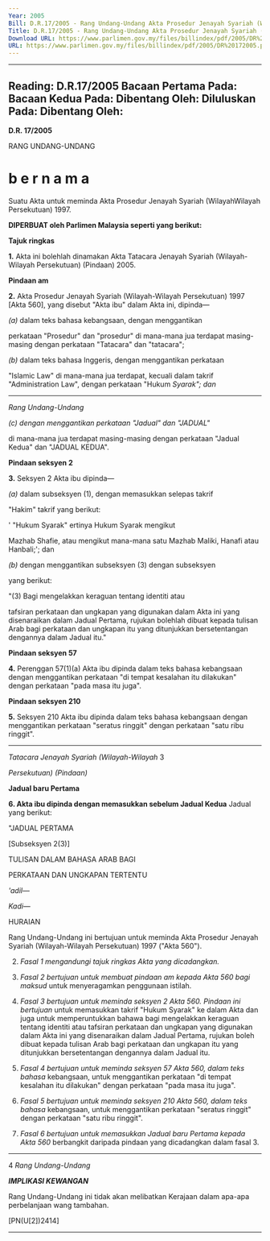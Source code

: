 ```yaml
---
Year: 2005
Bill: D.R.17/2005 - Rang Undang-Undang Akta Prosedur Jenayah Syariah (Wilayah-Wilayah Persekutuan)(Pindaan) 2005 (Lulus)
Title: D.R.17/2005 - Rang Undang-Undang Akta Prosedur Jenayah Syariah (Wilayah-Wilayah Persekutuan)(Pindaan) 2005 (Lulus)
Download URL: https://www.parlimen.gov.my/files/billindex/pdf/2005/DR%20172005.pdf
URL: https://www.parlimen.gov.my/files/billindex/pdf/2005/DR%20172005.pdf
---
```

---
Reading:
D.R.17/2005
Bacaan Pertama Pada:
Bacaan Kedua Pada:
Dibentang Oleh:
Diluluskan Pada:
Dibentang Oleh:
---

**D.R. 17/2005**

RANG UNDANG-UNDANG

# b e r n a m a

Suatu Akta untuk meminda Akta Prosedur Jenayah Syariah (WilayahWilayah Persekutuan) 1997.

**DIPERBUAT oleh Parlimen Malaysia seperti yang berikut:**

**Tajuk ringkas**

**1.** Akta ini bolehlah dinamakan Akta Tatacara Jenayah Syariah
(Wilayah-Wilayah Persekutuan) (Pindaan) 2005.

**Pindaan am**

**2.** Akta Prosedur Jenayah Syariah (Wilayah-Wilayah Persekutuan)
1997 [Akta 560], yang disebut "Akta ibu" dalam Akta ini, dipinda—

_(a)_ dalam teks bahasa kebangsaan, dengan menggantikan

perkataan "Prosedur" dan "prosedur" di mana-mana jua
terdapat masing-masing dengan perkataan "Tatacara" dan
"tatacara";

_(b)_ dalam teks bahasa Inggeris, dengan menggantikan perkataan

"Islamic Law" di mana-mana jua terdapat, kecuali dalam
takrif "Administration Law", dengan perkataan "Hukum
_Syarak"; dan_


-----

_Rang Undang-Undang_

_(c) dengan menggantikan perkataan "Jadual" dan "JADUAL"_

di mana-mana jua terdapat masing-masing dengan perkataan
"Jadual Kedua" dan "JADUAL KEDUA".

**Pindaan seksyen 2**

**3.** Seksyen 2 Akta ibu dipinda—

_(a)_ dalam subseksyen (1), dengan memasukkan selepas takrif

"Hakim" takrif yang berikut:

' "Hukum Syarak" ertinya Hukum Syarak mengikut

Mazhab Shafie, atau mengikut mana-mana satu Mazhab
Maliki, Hanafi atau Hanbali;'; dan

_(b)_ dengan menggantikan subseksyen (3) dengan subseksyen

yang berikut:

"(3) Bagi mengelakkan keraguan tentang identiti atau

tafsiran perkataan dan ungkapan yang digunakan dalam
Akta ini yang disenaraikan dalam Jadual Pertama, rujukan
bolehlah dibuat kepada tulisan Arab bagi perkataan
dan ungkapan itu yang ditunjukkan bersetentangan
dengannya dalam Jadual itu."

**Pindaan seksyen 57**

**4.** Perenggan 57(1)(a) Akta ibu dipinda dalam teks bahasa
kebangsaan dengan menggantikan perkataan "di tempat kesalahan
itu dilakukan" dengan perkataan "pada masa itu juga".

**Pindaan seksyen 210**

**5.** Seksyen 210 Akta ibu dipinda dalam teks bahasa kebangsaan
dengan menggantikan perkataan "seratus ringgit" dengan perkataan
"satu ribu ringgit".


-----

_Tatacara Jenayah Syariah (Wilayah-Wilayah_ 3

_Persekutuan) (Pindaan)_

**Jadual baru Pertama**

**6. Akta ibu dipinda dengan memasukkan sebelum Jadual Kedua**
Jadual yang berikut:

"JADUAL PERTAMA

[Subseksyen 2(3)]

TULISAN DALAM BAHASA ARAB BAGI

PERKATAAN DAN UNGKAPAN TERTENTU

_'adil—_

_Kadi—_

HURAIAN

Rang Undang-Undang ini bertujuan untuk meminda Akta Prosedur Jenayah
Syariah (Wilayah-Wilayah Persekutuan) 1997 ("Akta 560").

2. _Fasal 1 mengandungi tajuk ringkas Akta yang dicadangkan._

3. _Fasal 2 bertujuan untuk membuat pindaan am kepada Akta 560 bagi maksud_
untuk menyeragamkan penggunaan istilah.

4. _Fasal 3 bertujuan untuk meminda seksyen 2 Akta 560. Pindaan ini bertujuan_
untuk memasukkan takrif "Hukum Syarak" ke dalam Akta dan juga untuk
memperuntukkan bahawa bagi mengelakkan keraguan tentang identiti atau tafsiran
perkataan dan ungkapan yang digunakan dalam Akta ini yang disenaraikan
dalam Jadual Pertama, rujukan boleh dibuat kepada tulisan Arab bagi perkataan
dan ungkapan itu yang ditunjukkan bersetentangan dengannya dalam Jadual itu.

5. _Fasal 4 bertujuan untuk meminda seksyen 57 Akta 560, dalam teks bahasa_
kebangsaan, untuk menggantikan perkataan "di tempat kesalahan itu dilakukan"
dengan perkataan "pada masa itu juga".

6. _Fasal 5 bertujuan untuk meminda seksyen 210 Akta 560, dalam teks bahasa_
kebangsaan, untuk menggantikan perkataan "seratus ringgit" dengan perkataan
"satu ribu ringgit".

7. _Fasal 6 bertujuan untuk memasukkan Jadual baru Pertama kepada Akta 560_
berbangkit daripada pindaan yang dicadangkan dalam fasal 3.


-----

4 _Rang Undang-Undang_

**_IMPLIKASI KEWANGAN_**

Rang Undang-Undang ini tidak akan melibatkan Kerajaan dalam apa-apa
perbelanjaan wang tambahan.

[PN(U[2])2414]


-----

